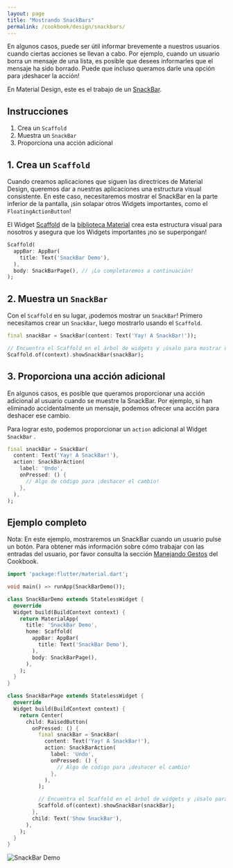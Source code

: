 ```yaml
---
layout: page
title: "Mostrando SnackBars"
permalink: /cookbook/design/snackbars/
---
```


En algunos casos, puede ser útil informar brevemente a nuestros usuarios cuando ciertas acciones
se llevan a cabo. Por ejemplo, cuando un usuario borra un mensaje de una lista, es posible que 
desees informarles que el mensaje ha sido borrado. Puede que incluso queramos darle 
una opción para ¡deshacer la acción! 

En Material Design, este es el trabajo de un [SnackBar](https://docs.flutter.io/flutter/material/SnackBar-class.html).

## Instrucciones

  1. Crea un `Scaffold`
  2. Muestra un `SnackBar`
  3. Proporciona una acción adicional
  
## 1. Crea un `Scaffold`

Cuando creamos aplicaciones que siguen las directrices de Material Design, queremos dar a nuestras aplicaciones una estructura visual consistente. En este caso, necesitaremos mostrar el SnackBar en la parte inferior de la pantalla, ¡sin solapar otros Widgets importantes, como el `FloatingActionButton`!

El Widget [Scaffold](https://docs.flutter.io/flutter/material/Scaffold-class.html)
de la [biblioteca Material](https://docs.flutter.io/flutter/material/material-library.html) crea esta estructura visual para nosotros y asegura que los Widgets importantes ¡no se superpongan!

<!-- skip -->
```dart
Scaffold(
  appBar: AppBar(
    title: Text('SnackBar Demo'),
  ),
  body: SnackBarPage(), // ¡Lo completaremos a continuación!
);
```

## 2. Muestra un `SnackBar`

Con el `Scaffold` en su lugar, ¡podemos mostrar un `SnackBar`! Primero necesitamos crear un `SnackBar`, luego mostrarlo usando el `Scaffold`.

<!-- skip -->
```dart
final snackBar = SnackBar(content: Text('Yay! A SnackBar!'));

// Encuentra el Scaffold en el árbol de widgets y ¡úsalo para mostrar un SnackBar!
Scaffold.of(context).showSnackBar(snackBar);
```

## 3. Proporciona una acción adicional

En algunos casos, es posible que queramos proporcionar una acción adicional al usuario cuando se muestre la SnackBar. Por ejemplo, si han eliminado accidentalmente un mensaje, podemos ofrecer una acción para deshacer ese cambio.

Para lograr esto, podemos proporcionar un `action` adicional al Widget `SnackBar` .

```dart
final snackBar = SnackBar(
  content: Text('Yay! A SnackBar!'),
  action: SnackBarAction(
    label: 'Undo',
    onPressed: () {
      // Algo de código para ¡deshacer el cambio!
    },
  ),
);
``` 

## Ejemplo completo 

Nota: En este ejemplo, mostraremos un SnackBar cuando un usuario pulse un botón.
Para obtener más información sobre cómo trabajar con las entradas del usuario, por favor consulta la sección 
[Manejando Gestos](/cookbook/#handling-gestures) del Cookbook.

```dart
import 'package:flutter/material.dart';

void main() => runApp(SnackBarDemo());

class SnackBarDemo extends StatelessWidget {
  @override
  Widget build(BuildContext context) {
    return MaterialApp(
      title: 'SnackBar Demo',
      home: Scaffold(
        appBar: AppBar(
          title: Text('SnackBar Demo'),
        ),
        body: SnackBarPage(),
      ),
    );
  }
}

class SnackBarPage extends StatelessWidget {
  @override
  Widget build(BuildContext context) {
    return Center(
      child: RaisedButton(
        onPressed: () {
          final snackBar = SnackBar(
            content: Text('Yay! A SnackBar!'),
            action: SnackBarAction(
              label: 'Undo',
              onPressed: () {
                // Algo de código para ¡deshacer el cambio!
              },
            ),
          );

          // Encuentra el Scaffold en el árbol de widgets y ¡úsalo para mostrar un SnackBar!
          Scaffold.of(context).showSnackBar(snackBar);
        },
        child: Text('Show SnackBar'),
      ),
    );
  }
}
```

![SnackBar Demo](/images/cookbook/snackbar.gif)
